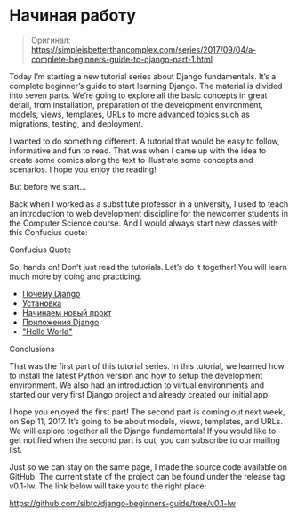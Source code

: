 # Начиная работу

> Оригинал: https://simpleisbetterthancomplex.com/series/2017/09/04/a-complete-beginners-guide-to-django-part-1.html

Today I’m starting a new tutorial series about Django fundamentals. It’s a complete beginner’s guide to start learning Django. The material is divided into seven parts. We’re going to explore all the basic concepts in great detail, from installation, preparation of the development environment, models, views, templates, URLs to more advanced topics such as migrations, testing, and deployment.

I wanted to do something different. A tutorial that would be easy to follow, informative and fun to read. That was when I came up with the idea to create some comics along the text to illustrate some concepts and scenarios. I hope you enjoy the reading!

But before we start…

Back when I worked as a substitute professor in a university, I used to teach an introduction to web development discipline for the newcomer students in the Computer Science course. And I would always start new classes with this Confucius quote:

Confucius Quote

So, hands on! Don’t just read the tutorials. Let’s do it together! You will learn much more by doing and practicing.

* [Почему Django](part-1/why-django.md)
* [Установка](part-1/installation.md)
* [Начинаем новый прокт](part-1/new-project.md)
* [Приложения Django](part-1/django-apps.md)
* ["Hello World"](part-1/hwllo-world.md)

Conclusions

That was the first part of this tutorial series. In this tutorial, we learned how to install the latest Python version and how to setup the development environment. We also had an introduction to virtual environments and started our very first Django project and already created our initial app.

I hope you enjoyed the first part! The second part is coming out next week, on Sep 11, 2017. It’s going to be about models, views, templates, and URLs. We will explore together all the Django fundamentals! If you would like to get notified when the second part is out, you can subscribe to our mailing list.

Just so we can stay on the same page, I made the source code available on GitHub. The current state of the project can be found under the release tag v0.1-lw. The link below will take you to the right place:

https://github.com/sibtc/django-beginners-guide/tree/v0.1-lw

